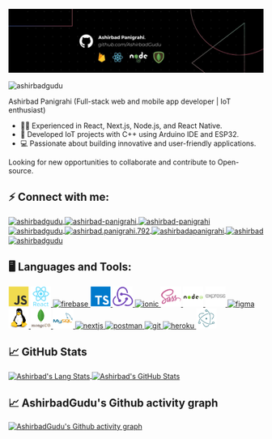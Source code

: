 
[![AshirbadPanigrahi](https://raw.githubusercontent.com/AshirbadGudu/AshirbadGudu/main/banner.jpeg)](https://www.linkedin.com/in/ashirbad-panigrahi/)


<p align="left"> 
 <img src="https://komarev.com/ghpvc/?username=ashirbadgudu&label=Profile%20views&color=0e75b6&style=flat" alt="ashirbadgudu" /> 
</p>

<p>
 Ashirbad Panigrahi (Full-stack web and mobile app developer | IoT enthusiast)
</p>

- 👨‍💻 Experienced in React, Next.js, Node.js, and React Native.
- 🤖 Developed IoT projects with C++ using Arduino IDE and ESP32.
- 💻 Passionate about building innovative and user-friendly applications.

Looking for new opportunities to collaborate and contribute to Open-source.

## ⚡ Connect with me:

<p align="left">
    <a href="https://dev.to/ashirbadgudu" target="blank">
        <img 
            align="center" 
            src="https://cdn.jsdelivr.net/npm/simple-icons@3.0.1/icons/dev-dot-to.svg" alt="ashirbadgudu" 
            height="30" width="40" 
        />
    </a>
    <a href="https://linkedin.com/in/ashirbad-panigrahi" target="blank">
        <img 
            align="center" 
            src="https://raw.githubusercontent.com/rahuldkjain/github-profile-readme-generator/master/src/images/icons/Social/linked-in-alt.svg" alt="ashirbad-panigrahi" 
            height="30" width="40" 
        />
    </a>
    <a href="https://stackoverflow.com/users/14007866/ashirbad-panigrahi" target="blank">
        <img 
            align="center" 
            src="https://raw.githubusercontent.com/rahuldkjain/github-profile-readme-generator/master/src/images/icons/Social/stack-overflow.svg" alt="ashirbad-panigrahi" 
            height="30" width="40" 
        />
    </a>
    <a href="https://twitter.com/ashirbadgudu" target="blank">
        <img 
            align="center" 
            src="https://raw.githubusercontent.com/rahuldkjain/github-profile-readme-generator/master/src/images/icons/Social/twitter.svg" alt="ashirbadgudu" 
            height="30" width="40" 
        />
    </a>
    <a href="https://fb.com/ashirbad.panigrahi.792" target="blank">
        <img 
            align="center" 
            src="https://raw.githubusercontent.com/rahuldkjain/github-profile-readme-generator/master/src/images/icons/Social/facebook.svg" alt="ashirbad.panigrahi.792" 
            height="30" width="40" 
        />
    </a>
    <a href="https://instagram.com/ashirbadapanigrahi" target="blank">
        <img 
            align="center" 
            src="https://raw.githubusercontent.com/rahuldkjain/github-profile-readme-generator/master/src/images/icons/Social/instagram.svg" alt="ashirbadapanigrahi" 
            height="30" width="40" 
        />
    </a>
    <a href="https://codepen.io/ashirbad" target="blank">
        <img 
            align="center" 
            src="https://raw.githubusercontent.com/rahuldkjain/github-profile-readme-generator/master/src/images/icons/Social/codepen.svg" alt="ashirbad" 
            height="30" width="40" 
        />
    </a>
    <a href="https://codesandbox.com/ashirbadgudu" target="blank">
        <img 
            align="center" 
            src="https://cdn.jsdelivr.net/npm/simple-icons@3.0.1/icons/codesandbox.svg" alt="ashirbadgudu" 
            height="30" width="40" 
        />
    </a>
</p>


## 🖥 Languages and Tools:

<p align="left"> 
    <img src="https://raw.githubusercontent.com/devicons/devicon/master/icons/javascript/javascript-original.svg" alt="javascript" width="40" height="40"/> </a> 
    <a href="https://reactjs.org/" target="_blank"> <img src="https://raw.githubusercontent.com/devicons/devicon/master/icons/react/react-original-wordmark.svg" alt="react" width="40" height="40"/> </a> 
    <a href="https://firebase.google.com/" target="_blank"> <img src="https://www.vectorlogo.zone/logos/firebase/firebase-icon.svg" alt="firebase" width="40" height="40"/> </a> 
    <a href="https://www.typescriptlang.org/" target="_blank"> <img src="https://raw.githubusercontent.com/devicons/devicon/master/icons/typescript/typescript-original.svg" alt="typescript" width="40" height="40"/> </a> 
    <a href="https://redux.js.org" target="_blank"> <img src="https://raw.githubusercontent.com/devicons/devicon/master/icons/redux/redux-original.svg" alt="redux" width="40" height="40"/> </a> 
    <a href="https://ionicframework.com" target="_blank"> <img src="https://upload.wikimedia.org/wikipedia/commons/d/d1/Ionic_Logo.svg" alt="ionic" width="40" height="40"/> </a> 
    <a href="https://sass-lang.com" target="_blank"> <img src="https://raw.githubusercontent.com/devicons/devicon/master/icons/sass/sass-original.svg" alt="sass" width="40" height="40"/> </a>
    <a href="https://nodejs.org" target="_blank"> <img src="https://raw.githubusercontent.com/devicons/devicon/master/icons/nodejs/nodejs-original-wordmark.svg" alt="nodejs" width="40" height="40"/> </a> 
    <a href="https://expressjs.com" target="_blank"> <img src="https://raw.githubusercontent.com/devicons/devicon/master/icons/express/express-original-wordmark.svg" alt="express" width="40" height="40"/> </a> 
    <a href="https://www.figma.com/" target="_blank"> <img src="https://www.vectorlogo.zone/logos/figma/figma-icon.svg" alt="figma" width="40" height="40"/> </a> 
    <a href="https://www.linux.org/" target="_blank"> 
    <img src="https://raw.githubusercontent.com/devicons/devicon/master/icons/linux/linux-original.svg" alt="linux" width="40" height="40"/> </a> 
    <a href="https://www.mongodb.com/" target="_blank"> <img src="https://raw.githubusercontent.com/devicons/devicon/master/icons/mongodb/mongodb-original-wordmark.svg" alt="mongodb" width="40" height="40"/> </a> 
    <a href="https://www.mysql.com/" target="_blank"> <img src="https://raw.githubusercontent.com/devicons/devicon/master/icons/mysql/mysql-original-wordmark.svg" alt="mysql" width="40" height="40"/> </a> <a href="https://nextjs.org/" target="_blank"> <img src="https://cdn.worldvectorlogo.com/logos/next-js.svg" alt="nextjs" width="40" height="40"/> </a> <a href="https://postman.com" target="_blank"> <img src="https://www.vectorlogo.zone/logos/getpostman/getpostman-icon.svg" alt="postman" width="40" height="40"/> </a> 
    <a href="https://git-scm.com/" target="_blank"> <img src="https://www.vectorlogo.zone/logos/git-scm/git-scm-icon.svg" alt="git" width="40" height="40"/> </a> <a href="https://heroku.com" target="_blank"> <img src="https://www.vectorlogo.zone/logos/heroku/heroku-icon.svg" alt="heroku" width="40" height="40"/> </a> 
    <a href="https://developer.mozilla.org/en-US/docs/Web/JavaScript" target="_blank"> 
    <a href="https://www.electronjs.org" target="_blank"> <img src="https://raw.githubusercontent.com/devicons/devicon/master/icons/electron/electron-original.svg" alt="electron" width="40" height="40"/> </a> 
</p>


## &#x1f4c8; GitHub Stats

<a href="https://github.com/AshirbadGudu">
  <img align="center" src="https://github-readme-stats.vercel.app/api/top-langs/?username=AshirbadGudu&hide=java,html,tex&title_color=ffffff&text_color=c9cacc&icon_color=2bbc8a&bg_color=1d1f21&langs_count=3" alt="Ashirbad's Lang Stats" />
</a>
<a href="https://github.com/AshirbadGudu">
  <img align="center" src="https://github-readme-stats.vercel.app/api?username=AshirbadGudu&show_icons=true&line_height=27&count_private=true&title_color=ffffff&text_color=c9cacc&icon_color=2bbc8a&bg_color=1d1f21" alt="Ashirbad's GitHub Stats" />
</a>


## &#x1f4c8; AshirbadGudu's Github activity graph

[![AshirbadGudu's Github activity graph](https://activity-graph.herokuapp.com/graph?username=AshirbadGudu&bg_color=ffffff&color=000000&line=000000&point=000000&area=true&hide_border=true)](https://github.com/AshirbadGudu)
